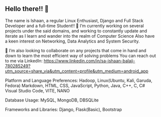 ## Hello there!! 👋

<!--
**Sai-Ishaan/Sai-Ishaan** is a ✨ _special_ ✨ repository because its `README.md` (this file) appears on your GitHub profile.

Here are some ideas to get you started:

- 🔭 I’m currently working on ...
- 🌱 I’m currently learning ...
- 👯 I’m looking to collaborate on ...
- 🤔 I’m looking for help with ...
- 💬 Ask me about ...
- 📫 How to reach me: ...
- 😄 Pronouns: ...
- ⚡ Fun fact: ...
-->
The name is Ishaan, a regular Linux Enthusiast, Django and Full Stack Developer and a full-time Student!!
🔭 I’m currently working on several projects under the said domains, and working to constantly update and iterate as I learn and wander into the realm of Computer Science
Also have a keen interest on Networking, Data Analytics and System Security. 

👯 I’m also looking to collaborate on any projects that come in hand and down to learn the most efficient way of solving problems
You can reach out to me via LinkedIn: https://www.linkedin.com/in/sa-ishaan-balaji-780285249?utm_source=share_via&utm_content=profile&utm_medium=android_app

Platform and Language Preferences:
    Hadoop, Linux(Ubuntu, Kali, Garuda, Fedora)
    Markdown, HTML, CSS, JavaScript, Python, Java, C++, C, C#
    Visual Studio Code, VITE, NANO

Database Usage:
  MySQL, MongoDB, DBSQLite

Frameworks and Libraries:
        Django, Flask(Basic), Bootstrap
